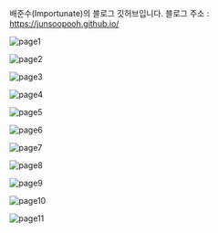 배준수(Importunate)의 블로그 깃허브입니다.
블로그 주소 : https://junsoopooh.github.io/

![page1](https://github.com/junsoopooh/junsoopooh.github.io/blob/master/img/portfolio1.PNG?raw=true)

![page2](https://github.com/junsoopooh/junsoopooh.github.io/blob/master/img/portfolio2.PNG?raw=true)

![page3](https://github.com/junsoopooh/junsoopooh.github.io/blob/master/img/portfolio3.PNG?raw=true)

![page4](https://github.com/junsoopooh/junsoopooh.github.io/blob/master/img/portfolio4.PNG?raw=true)

![page5](https://github.com/junsoopooh/junsoopooh.github.io/blob/master/img/portfolio5.PNG?raw=true)

![page6](https://github.com/junsoopooh/junsoopooh.github.io/blob/master/img/portfolio6.PNG?raw=true)

![page7](https://github.com/junsoopooh/junsoopooh.github.io/blob/master/img/portfolio7.PNG?raw=true)

![page8](https://github.com/junsoopooh/junsoopooh.github.io/blob/master/img/portfolio8.PNG?raw=true)

![page9](https://github.com/junsoopooh/junsoopooh.github.io/blob/master/img/portfolio9.PNG?raw=true)

![page10](https://github.com/junsoopooh/junsoopooh.github.io/blob/master/img/portfolio10.PNG?raw=true)

![page11](https://github.com/junsoopooh/junsoopooh.github.io/blob/master/img/portfolio11.PNG?raw=true)
